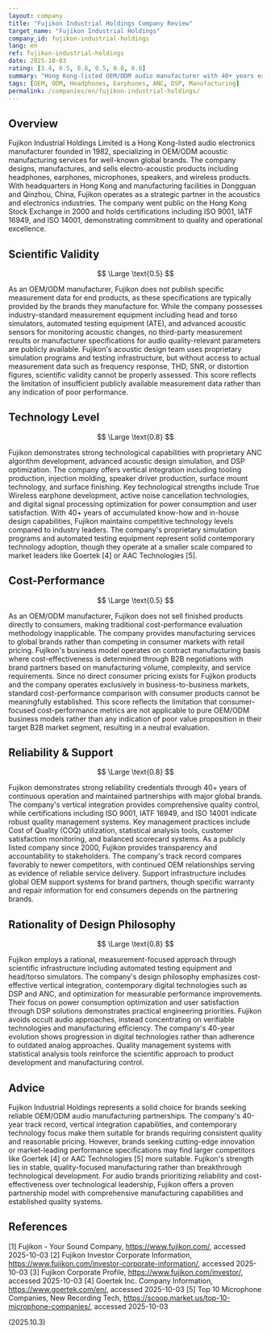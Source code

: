 ```yaml
---
layout: company
title: "Fujikon Industrial Holdings Company Review"
target_name: "Fujikon Industrial Holdings"
company_id: fujikon-industrial-holdings
lang: en
ref: fujikon-industrial-holdings
date: 2025-10-03
rating: [3.4, 0.5, 0.8, 0.5, 0.8, 0.8]
summary: "Hong Kong-listed OEM/ODM audio manufacturer with 40+ years experience in headphones, earphones, and acoustic components for global brands"
tags: [OEM, ODM, Headphones, Earphones, ANC, DSP, Manufacturing]
permalink: /companies/en/fujikon-industrial-holdings/
---
```


## Overview

Fujikon Industrial Holdings Limited is a Hong Kong-listed audio electronics manufacturer founded in 1982, specializing in OEM/ODM acoustic manufacturing services for well-known global brands. The company designs, manufactures, and sells electro-acoustic products including headphones, earphones, microphones, speakers, and wireless products. With headquarters in Hong Kong and manufacturing facilities in Dongguan and Qinzhou, China, Fujikon operates as a strategic partner in the acoustics and electronics industries. The company went public on the Hong Kong Stock Exchange in 2000 and holds certifications including ISO 9001, IATF 16949, and ISO 14001, demonstrating commitment to quality and operational excellence.

## Scientific Validity

$$ \Large \text{0.5} $$

As an OEM/ODM manufacturer, Fujikon does not publish specific measurement data for end products, as these specifications are typically provided by the brands they manufacture for. While the company possesses industry-standard measurement equipment including head and torso simulators, automated testing equipment (ATE), and advanced acoustic sensors for monitoring acoustic changes, no third-party measurement results or manufacturer specifications for audio quality-relevant parameters are publicly available. Fujikon's acoustic design team uses proprietary simulation programs and testing infrastructure, but without access to actual measurement data such as frequency response, THD, SNR, or distortion figures, scientific validity cannot be properly assessed. This score reflects the limitation of insufficient publicly available measurement data rather than any indication of poor performance.

## Technology Level

$$ \Large \text{0.8} $$

Fujikon demonstrates strong technological capabilities with proprietary ANC algorithm development, advanced acoustic design simulation, and DSP optimization. The company offers vertical integration including tooling production, injection molding, speaker driver production, surface mount technology, and surface finishing. Key technological strengths include True Wireless earphone development, active noise cancellation technologies, and digital signal processing optimization for power consumption and user satisfaction. With 40+ years of accumulated know-how and in-house design capabilities, Fujikon maintains competitive technology levels compared to industry leaders. The company's proprietary simulation programs and automated testing equipment represent solid contemporary technology adoption, though they operate at a smaller scale compared to market leaders like Goertek [4] or AAC Technologies [5].

## Cost-Performance

$$ \Large \text{0.5} $$

As an OEM/ODM manufacturer, Fujikon does not sell finished products directly to consumers, making traditional cost-performance evaluation methodology inapplicable. The company provides manufacturing services to global brands rather than competing in consumer markets with retail pricing. Fujikon's business model operates on contract manufacturing basis where cost-effectiveness is determined through B2B negotiations with brand partners based on manufacturing volume, complexity, and service requirements. Since no direct consumer pricing exists for Fujikon products and the company operates exclusively in business-to-business markets, standard cost-performance comparison with consumer products cannot be meaningfully established. This score reflects the limitation that consumer-focused cost-performance metrics are not applicable to pure OEM/ODM business models rather than any indication of poor value proposition in their target B2B market segment, resulting in a neutral evaluation.

## Reliability & Support

$$ \Large \text{0.8} $$

Fujikon demonstrates strong reliability credentials through 40+ years of continuous operation and maintained partnerships with major global brands. The company's vertical integration provides comprehensive quality control, while certifications including ISO 9001, IATF 16949, and ISO 14001 indicate robust quality management systems. Key management practices include Cost of Quality (COQ) utilization, statistical analysis tools, customer satisfaction monitoring, and balanced scorecard systems. As a publicly listed company since 2000, Fujikon provides transparency and accountability to stakeholders. The company's track record compares favorably to newer competitors, with continued OEM relationships serving as evidence of reliable service delivery. Support infrastructure includes global OEM support systems for brand partners, though specific warranty and repair information for end consumers depends on the partnering brands.

## Rationality of Design Philosophy

$$ \Large \text{0.8} $$

Fujikon employs a rational, measurement-focused approach through scientific infrastructure including automated testing equipment and head/torso simulators. The company's design philosophy emphasizes cost-effective vertical integration, contemporary digital technologies such as DSP and ANC, and optimization for measurable performance improvements. Their focus on power consumption optimization and user satisfaction through DSP solutions demonstrates practical engineering priorities. Fujikon avoids occult audio approaches, instead concentrating on verifiable technologies and manufacturing efficiency. The company's 40-year evolution shows progression in digital technologies rather than adherence to outdated analog approaches. Quality management systems with statistical analysis tools reinforce the scientific approach to product development and manufacturing control.

## Advice

Fujikon Industrial Holdings represents a solid choice for brands seeking reliable OEM/ODM audio manufacturing partnerships. The company's 40-year track record, vertical integration capabilities, and contemporary technology focus make them suitable for brands requiring consistent quality and reasonable pricing. However, brands seeking cutting-edge innovation or market-leading performance specifications may find larger competitors like Goertek [4] or AAC Technologies [5] more suitable. Fujikon's strength lies in stable, quality-focused manufacturing rather than breakthrough technological development. For audio brands prioritizing reliability and cost-effectiveness over technological leadership, Fujikon offers a proven partnership model with comprehensive manufacturing capabilities and established quality systems.

## References

[1] Fujikon - Your Sound Company, https://www.fujikon.com/, accessed 2025-10-03
[2] Fujikon Investor Corporate Information, https://www.fujikon.com/investor-corporate-information/, accessed 2025-10-03
[3] Fujikon Corporate Profile, https://www.fujikon.com/investor/, accessed 2025-10-03
[4] Goertek Inc. Company Information, https://www.goertek.com/en/, accessed 2025-10-03
[5] Top 10 Microphone Companies, New Recording Tech, https://scoop.market.us/top-10-microphone-companies/, accessed 2025-10-03

(2025.10.3)